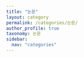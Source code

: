 ```yaml
---
title: "논문"
layout: category
permalink: /categories/논문/
author_profile: true
taxonomy: 논문
sidebar:
  nav: "categories"
---
```

